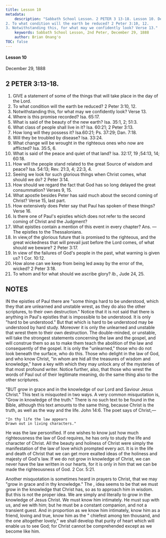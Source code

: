 ```yaml
---
title: Lesson 10
metadata:
    description: "Sabbath School Lesson. 2 PETER 3 13-18. Lesson 10. December 29, 1888. 1. GIVE a statement of some of the things that will take place in the day of the Lord.
2. To what condition will the earth be reduced? 2 Peter 3:10, 12.
3. Notwithstanding this, for what may we confidently look? Verse 13."
    keywords: Sabbath School Lesson, 2nd Peter, December 29, 1888
    author: Brian Onang'o
TOC: false
---
```


#### Lesson 10

December 29, 1888

## 2 PETER 3:13-18.

1. GIVE a statement of some of the things that will take place in the day of the Lord.
2. To what condition will the earth be reduced? 2 Peter 3:10, 12.
3. Notwithstanding this, for what may we confidently look? Verse 13.
4. Where is this promise recorded? Isa. 65:17.
5. What is said of the beauty of the new earth? Isa. 35:1, 2; 51:3.
6. What class of people shall live in it? Isa. 60:21; 2 Peter 3:13.
7. How long will they possess it? Isa.60:21; Ps. 37:29; Dan. 7:18.
8. Will they be troubled by disease? Isa. 33:24.
9. What change will be wrought in the righteous ones who now are afflicted? Isa. 35:5, 6.
10. What is said of the peace and quiet of that land? Isa. 32:17, 19 ;54:13, 14; 60:18.
11. How will the people stand related to the great Source of wisdom and peace? Isa. 54:13; Rev. 21:3, 4; 22:3, 4.
12. Seeing we look for such glorious things when Christ comes, what should we do? 2 Peter 3:14.
13. How should we regard the fact that God has so long delayed the great consummation? Verses 9, 15.
14. What apostle besides Peter has said much about the second coming of Christ? Verse 15, last part.
15. How extensively does Peter say that Paul has spoken of these things? Verse 16.
16. Is there one of Paul's epistles which does not refer to the second coming of Christ and the Judgment?
17. What epistles contain a mention of this event in every chapter? Ans. — The epistles to the Thessalonians.
18. In view,of the glorious future that is promised to the righteous, and the great wickedness that will prevail just before the Lord comes, of what should we beware? 2 Peter 3:17.
19. In view of the failures of God's people in the past, what warning is given us? 1 Cor. 10:12.
20. How alone can we keep from being led away by the error of the, wicked? 2 Peter 3:18.
21. To whom and for what should we ascribe glory? *Ib.*, Jude 24, 25.

## NOTES

IN the epistles of Paul there are "some things hard to be understood, which they that are unlearned and unstable wrest, as they do also the other scriptures, to their own destruction." Notice that it is not said that there is anything in Paul's epistles that is impossible to be understood. It is only "hard to be understood." But that which is hard to be understood may be understood by hard study. Moreover it is only the unlearned and unstable that wrest them to their own destruction. The double-minded, or unstable, will take the strongest statements concerning the law and the gospel, and will construe them so as to make them teach the abolition of the law and consequently of the gospel. It is only the "unlearned," those who do not look beneath the surface, who do this. Those who delight in the law of God, and who know Christ, "in whom are hid all the treasures of wisdom and knowledge," have a key with which they may unlock any of the mysteries of that most profound writer. Notice further, also, that those who wrest the words of Paul out of their legitimate meaning, do the same thing also to the other scriptures.

"BUT grow in grace and in the knowledge of our Lord and Saviour Jesus Christ." This text is misquoted in two ways. A very common misquotation is, "Grow in knowledge of the truth." There is no such text to be found in the Bible, although this text amounts to the same thing, because Christ is the truth, as well as the way and the life. John 14:6. The poet says of Christ,—

```
"In thy life the law appears
Drawn out in living characters."
```

He was the law personified. If one wishes to know just how much righteousness the law of God requires, he has only to study the life and character of Christ. All the beauty and holiness of Christ were simply the manifestation of the law of love which prompted every act. It is in the life and death of Christ that we can get more exalted ideas of the holiness and majesty of God's law. If we do not grow in knowledge of Christ, we can never have the law written in our hearts, for it is only in him that we can be made the righteousness of God. 2 Cor. 5:21. 

Another misquotation is sometimes heard in prayers to Christ, that we may "grow in grace and in thy knowledge." The , idea seems to be that we must grow in the knowledge that Christ has, so as to approach him in wisdom. But this is not the proper idea. We are simply and literally to grow in the knowledge of Jesus Christ. We must know him intimately. He must sup with us, and we with him; but he must be a constant companion, and not a transient guest. And in proportion as we know him intimately, know him as a friend, loving and true, know him as the " chiefest among ten thousand, and the one altogether lovely," we shall develop that purity of heart which will enable us to see God; for Christ cannot be comprehended except as we become like him.
